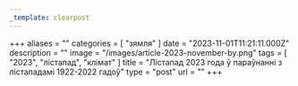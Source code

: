 ```yaml
---
_template: clearpost
---
```



+++
aliases = ""
categories = [ "зямля" ]
date = "2023-11-01T11:21:11.000Z"
description = ""
image = "/images/article-2023-november-by.png"
tags = [ "2023", "лістапад", "клiмат" ]
title = "Лістапад 2023 года ў параўнанні з лістападамi 1922-2022 гадоў"
type = "post"
url = ""
+++


